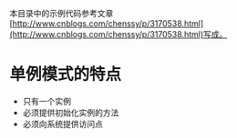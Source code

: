 
本目录中的示例代码参考文章[http://www.cnblogs.com/chenssy/p/3170538.html](http://www.cnblogs.com/chenssy/p/3170538.html)写成。

# 单例模式的特点

* 只有一个实例
* 必须提供初始化实例的方法
* 必须向系统提供访问点

